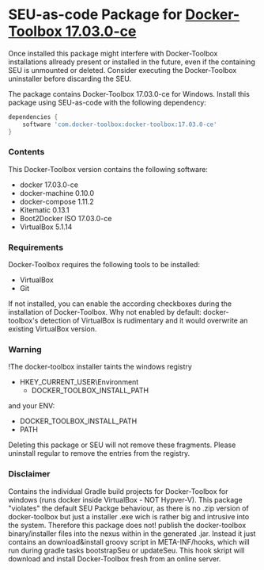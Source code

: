 # SEU-as-code Package for [Docker-Toolbox 17.03.0-ce](https://github.com/docker/toolbox/releases/tag/v17.03.0-ce)

Once installed this package might interfere with Docker-Toolbox installations allready present or installed in the future, even if the containing SEU is unmounted or deleted.
Consider executing the Docker-Toolbox uninstaller before discarding the SEU.


The package contains Docker-Toolbox 17.03.0-ce for Windows. 
Install this package using SEU-as-code with the following dependency:
```groovy
dependencies {
    software 'com.docker-toolbox:docker-toolbox:17.03.0-ce'
}
```

### Contents
This Docker-Toolbox version contains the following software:
* docker 17.03.0-ce
* docker-machine 0.10.0
* docker-compose 1.11.2
* Kitematic 0.13.1
* Boot2Docker ISO 17.03.0-ce
* VirtualBox 5.1.14

### Requirements
Docker-Toolbox requires the following tools to be installed:
 * VirtualBox
 * Git
 
If not installed, you can enable the according checkboxes during the installation of Docker-Toolbox.
Why not enabled by default: docker-toolbox's detection of VirtualBox is rudimentary and it would overwrite an existing VirtualBox version.



### Warning
!The docker-toolbox installer taints the windows registry
  * HKEY_CURRENT_USER\Environment
    * DOCKER_TOOLBOX_INSTALL_PATH
    
and your ENV:
  * DOCKER_TOOLBOX_INSTALL_PATH
  * PATH

Deleting this package or SEU will not remove these fragments. Please uninstall regular to remove the entries from the registry.

###  Disclaimer
Contains the individual Gradle build projects for Docker-Toolbox for windows (runs docker inside VirtualBox - NOT Hypver-V).
This package "violates" the default SEU Packge behaviour, as there is no .zip version of docker-toolbox but just a installer .exe wich is rather big and intrusive into the system.
Therefore this package does not! publish the docker-toolbox binary/installer files into the nexus within in the generated .jar. 
Instead it just contains an download&install groovy script in META-INF/hooks, which will run during gradle tasks bootstrapSeu or updateSeu.
This hook skript will download and install Docker-Toolbox fresh from an online server.
